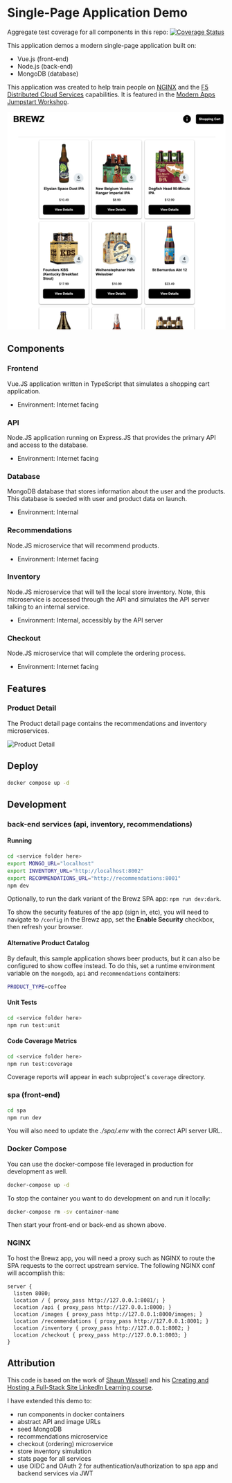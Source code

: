 # Single-Page Application Demo

Aggregate test coverage for all components in this repo: [![Coverage Status](https://coveralls.io/repos/github/f5devcentral/spa-demo-app/badge.svg?branch=main)](https://coveralls.io/github/f5devcentral/spa-demo-app?branch=main)

This application demos a modern single-page application built on:

- Vue.js (front-end)
- Node.js (back-end)
- MongoDB (database)

This application was created to help train people on [NGINX](https://www.nginx.com/) and the [F5 Distributed Cloud Services](https://www.f5.com/cloud) capabilities. It is featured in the [Modern Apps Jumpstart Workshop](https://github.com/f5devcentral/modern_app_jumpstart_workshop).

![Brewz Site](./assets/demo_brewz.png)

## Components

### Frontend

Vue.JS application written in TypeScript that simulates a shopping cart application.

- Environment: Internet facing

### API

Node.JS application running on Express.JS that provides the primary API and access to the database.

- Environment: Internet facing

### Database

MongoDB database that stores information about the user and the products.  This database is seeded with user and product data on launch.

- Environment: Internal

### Recommendations

Node.JS microservice that will recommend products.

- Environment: Internet facing

### Inventory

Node.JS microservice that will tell the local store inventory.  Note, this microservice is accessed through the API and simulates the API server talking to an internal service.

- Environment: Internal, accessibly by the API server

### Checkout

Node.JS microservice that will complete the ordering process.

- Environment: Internet facing

## Features

### Product Detail

The Product detail page contains the recommendations and inventory microservices.

![Product Detail](./assets/features.png)

## Deploy

```bash
docker compose up -d
```

## Development

### back-end services (api, inventory, recommendations)

#### Running

```bash
cd <service folder here>
export MONGO_URL="localhost"
export INVENTORY_URL="http://localhost:8002"
export RECOMMENDATIONS_URL="http://recommendations:8001"
npm dev
```

Optionally, to run the dark variant of the Brewz SPA app: `npm run dev:dark`.

To show the security features of the app (sign in, etc), you will need to navigate to `/config` in the Brewz app, set the **Enable Security** checkbox, then refresh your browser.

#### Alternative Product Catalog

By default, this sample application shows beer products, but it can also be configured to show coffee instead. To do this, set a runtime environment variable on the `mongodb`, `api` and `recommendations` containers:

```bash
PRODUCT_TYPE=coffee
```

#### Unit Tests

```bash
cd <service folder here>
npm run test:unit
```

#### Code Coverage Metrics

```bash
cd <service folder here>
npm run test:coverage
```

Coverage reports will appear in each subproject's `coverage` directory.

### spa (front-end)

```bash
cd spa
npm run dev
```

You will also need to update the *./spa/.env* with the correct API server URL.

### Docker Compose

You can use the docker-compose file leveraged in production for development as well.

```bash
docker-compose up -d
```

To stop the container you want to do development on and run it locally:

```bash
docker-compose rm -sv container-name
```

Then start your front-end or back-end as shown above.

### NGINX

To host the Brewz app, you will need a proxy such as NGINX to route the SPA requests to the correct upstream service. The following NGINX conf will accomplish this:

  ```nginx
  server {
    listen 8080;
    location / { proxy_pass http://127.0.0.1:8081/; }
    location /api { proxy_pass http://127.0.0.1:8000; }
    location /images { proxy_pass http://127.0.0.1:8000/images; }
    location /recommendations { proxy_pass http://127.0.0.1:8001; }
    location /inventory { proxy_pass http://127.0.0.1:8002; }
    location /checkout { proxy_pass http://127.0.0.1:8003; }
  }  
  ```

## Attribution

This code is based on the work of [Shaun Wassell](https://www.linkedin.com/in/shaun-wassell?trk=lil_course&lipi=urn%3Ali%3Apage%3Ad_learning_content%3BEJRJvvk4SzmhYz%2Bf1ZJBUw%3D%3D&licu=urn%3Ali%3Acontrol%3Ad_learning_content-view_on_linkedin) and his [Creating and Hosting a Full-Stack Site LinkedIn Learning course](https://www.linkedin.com/learning/vue-js-creating-and-hosting-a-full-stack-site/).

I have extended this demo to:

- run components in docker containers
- abstract API and image URLs
- seed MongoDB
- recommendations microservice
- checkout (ordering) microservice
- store inventory simulation  
- stats page for all services
- use OIDC and OAuth 2 for authentication/authorization to spa app and backend services via JWT
